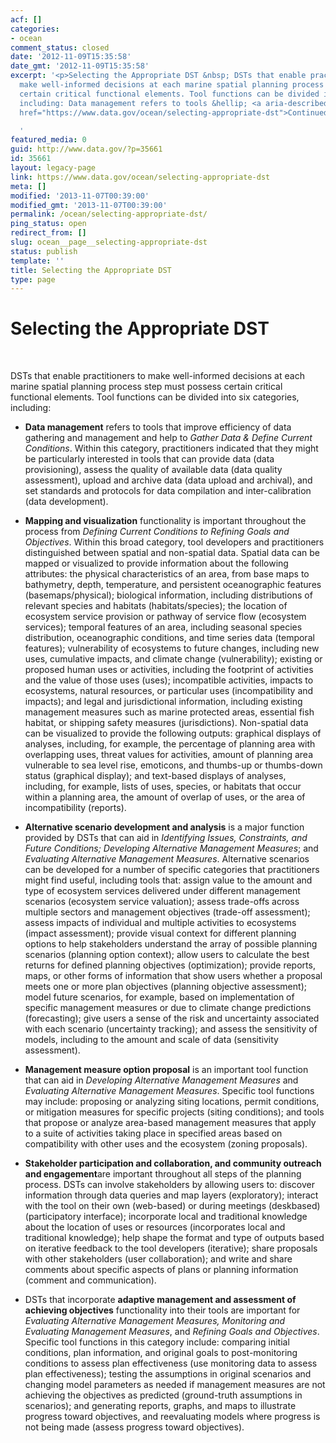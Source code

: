 ```yaml
---
acf: []
categories:
- ocean
comment_status: closed
date: '2012-11-09T15:35:58'
date_gmt: '2012-11-09T15:35:58'
excerpt: '<p>Selecting the Appropriate DST &nbsp; DSTs that enable practitioners to
  make well-informed decisions at each marine spatial planning process step must possess
  certain critical functional elements. Tool functions can be divided into six categories,
  including: Data management refers to tools &hellip; <a aria-describedby="post-title-35661"
  href="https://www.data.gov/ocean/selecting-appropriate-dst">Continued</a></p>

  '
featured_media: 0
guid: http://www.data.gov/?p=35661
id: 35661
layout: legacy-page
link: https://www.data.gov/ocean/selecting-appropriate-dst
meta: []
modified: '2013-11-07T00:39:00'
modified_gmt: '2013-11-07T00:39:00'
permalink: /ocean/selecting-appropriate-dst/
ping_status: open
redirect_from: []
slug: ocean__page__selecting-appropriate-dst
status: publish
template: ''
title: Selecting the Appropriate DST
type: page
---
```


Selecting the Appropriate DST
=============================


 


DSTs that enable practitioners to make well-informed decisions at each marine spatial planning process step must possess certain critical functional elements. Tool functions can be divided into six categories, including:


* **Data management** refers to tools that improve efficiency of data gathering and management and help to *Gather Data & Define Current Conditions*.
Within this category, practitioners indicated that they might be particularly interested in tools that can provide data (data provisioning), assess the quality of available data (data quality assessment), upload and archive data (data upload and archival), and set standards and protocols for data compilation and inter-calibration (data development).

* **Mapping and visualization** functionality is important throughout the process from *Defining Current Conditions to Refining Goals and Objectives*.
Within this broad category, tool developers and practitioners distinguished between spatial and non-spatial data. Spatial data can be mapped or visualized to provide information about the following attributes: the physical characteristics of an area, from base maps to bathymetry, depth, temperature, and persistent oceanographic features (basemaps/physical); biological information, including distributions of relevant species and habitats (habitats/species); the location of ecosystem service provision or pathway of service flow (ecosystem services); temporal features of an area, including seasonal species distribution, oceanographic conditions, and time series data (temporal features); vulnerability of ecosystems to future changes, including new uses, cumulative impacts, and climate change (vulnerability); existing or proposed human uses or activities, including the footprint of activities and the value of those uses (uses); incompatible activities, impacts to ecosystems, natural resources, or particular uses (incompatibility and impacts); and legal and jurisdictional information, including existing management measures such as marine protected areas, essential fish habitat, or shipping safety measures (jurisdictions). Non-spatial data can be visualized to provide the following outputs: graphical displays of analyses, including, for example, the percentage of planning area with overlapping uses, threat values for activities, amount of planning area vulnerable to sea level rise, emoticons, and thumbs-up or thumbs-down status (graphical display); and text-based displays of analyses, including, for example, lists of uses, species, or habitats that occur within a planning area, the amount of overlap of uses, or the area of incompatibility (reports).

* **Alternative scenario development and analysis** is a major function provided by DSTs that can aid in *Identifying Issues, Constraints, and Future Conditions; Developing Alternative Management Measures*; and *Evaluating Alternative Management Measures*.
Alternative scenarios can be developed for a number of specific categories that practitioners might find useful, including tools that: assign value to the amount and type of ecosystem services delivered under different management scenarios (ecosystem service valuation); assess trade-offs across multiple sectors and management objectives (trade-off assessment); assess impacts of individual and multiple activities to ecosystems (impact assessment); provide visual context for different planning options to help stakeholders understand the array of possible planning scenarios (planning option context); allow users to calculate the best returns for defined planning objectives (optimization); provide reports, maps, or other forms of information that show users whether a proposal meets one or more plan objectives (planning objective assessment); model future scenarios, for example, based on implementation of specific management measures or due to climate change predictions (forecasting); give users a sense of the risk and uncertainty associated with each scenario (uncertainty tracking); and assess the sensitivity of models, including to the amount and scale of data (sensitivity assessment).

* **Management measure option proposal** is an important tool function that can aid in *Developing Alternative Management Measures* and *Evaluating Alternative Management Measures*.
Specific tool functions may include: proposing or analyzing siting locations, permit conditions, or mitigation measures for specific projects (siting conditions); and tools that propose or analyze area-based management measures that apply to a suite of activities taking place in specified areas based on compatibility with other uses and the ecosystem (zoning proposals).

* **Stakeholder participation and collaboration, and community outreach and engagement**are important throughout all steps of the planning process.
DSTs can involve stakeholders by allowing users to: discover information through data queries and map layers (exploratory); interact with the tool on their own (web-based) or during meetings (deskbased) (participatory interface); incorporate local and traditional knowledge about the location of uses or resources (incorporates local and traditional knowledge); help shape the format and type of outputs based on iterative feedback to the tool developers (iterative); share proposals with other stakeholders (user collaboration); and write and share comments about specific aspects of plans or planning information (comment and communication).

* DSTs that incorporate **adaptive management and assessment of achieving objectives** functionality into their tools are important for *Evaluating Alternative Management Measures, Monitoring and Evaluating Management Measures*, and *Refining Goals and Objectives*.
Specific tool functions in this category include: comparing initial conditions, plan information, and original goals to post-monitoring conditions to assess plan effectiveness (use monitoring data to assess plan effectiveness); testing the assumptions in original scenarios and changing model parameters as needed if management measures are not achieving the objectives as predicted (ground-truth assumptions in scenarios); and generating reports, graphs, and maps to illustrate progress toward objectives, and reevaluating models where progress is not being made (assess progress toward objectives).




